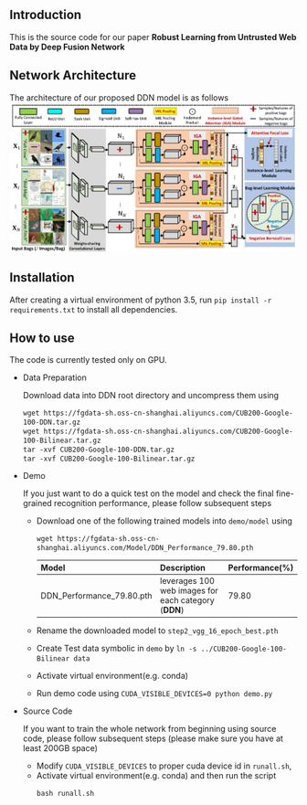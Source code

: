 Introduction
------------
This is the source code for our paper **Robust Learning from Untrusted Web Data by Deep Fusion Network**

Network Architecture
--------------------
The architecture of our proposed DDN model is as follows
![network](network_architecture.png)

Installation
------------
After creating a virtual environment of python 3.5, run `pip install -r requirements.txt` to install all dependencies.

How to use
---------------
The code is currently tested only on GPU.
* Data Preparation
    
    Download data into DDN root directory and uncompress them using 
    
    ```
    wget https://fgdata-sh.oss-cn-shanghai.aliyuncs.com/CUB200-Google-100-DDN.tar.gz
    wget https://fgdata-sh.oss-cn-shanghai.aliyuncs.com/CUB200-Google-100-Bilinear.tar.gz
    tar -xvf CUB200-Google-100-DDN.tar.gz
    tar -xvf CUB200-Google-100-Bilinear.tar.gz
    ```

* Demo
    
    If you just want to do a quick test on the model and check the final fine-grained recognition performance, please follow subsequent steps
    - Download one of the following trained models into `demo/model` using
        ```
        wget https://fgdata-sh.oss-cn-shanghai.aliyuncs.com/Model/DDN_Performance_79.80.pth
        ```
        | Model                                   | Description                                                  | Performance(%) |
        | --------------------------------------- | ------------------------------------------------------------ | -------------- |
        | DDN_Performance_79.80.pth               | leverages 100 web images for each category (**DDN**)         | 79.80          |
        

    - Rename the downloaded model to `step2_vgg_16_epoch_best.pth`
    - Create Test data symbolic in `demo` by `ln -s ../CUB200-Google-100-Bilinear data`
    - Activate virtual environment(e.g. conda)
    - Run demo code using `CUDA_VISIBLE_DEVICES=0 python demo.py`

* Source Code

    If you want to train the whole network from beginning using source code, please follow subsequent steps
    (please make sure you have at least 200GB space)
    - Modify `CUDA_VISIBLE_DEVICES` to proper cuda device id in `runall.sh`, 
    - Activate virtual environment(e.g. conda) and then run the script
        ```
        bash runall.sh
        ```
